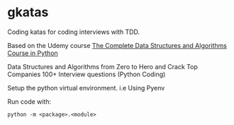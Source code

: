 # gkatas
Coding katas for coding interviews with TDD.

Based on the Udemy course [The Complete Data Structures and Algorithms Course in Python](https://www.udemy.com/course/data-structures-and-algorithms-bootcamp-in-python/) 

Data Structures and Algorithms from Zero to Hero and Crack Top Companies 100+ Interview questions (Python Coding)

Setup the python virtual environment. i.e Using Pyenv

Run code with:
```shell
python -m <package>.<module>
```

